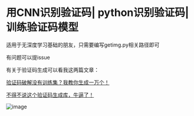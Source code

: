 # 用CNN识别验证码| python识别验证码| 训练验证码模型



适用于无深度学习基础的朋友，只需要编写getimg.py相关路径即可

有问题可以提issue



有关于验证码生成可以看我这两篇文章：

[验证码破解没有训练集？我教你生成一万个！](https://mp.weixin.qq.com/s/B_kPiDRR1UVT2xj9gNpU1Q)

[不得不说这个验证码生成库，牛逼了！](https://mp.weixin.qq.com/s/Vb2ekbaCFtw_jeX7jFiqDA)

![image](https://github.com/hellokuls/cnnyzm/blob/master/erweima.jpg)

